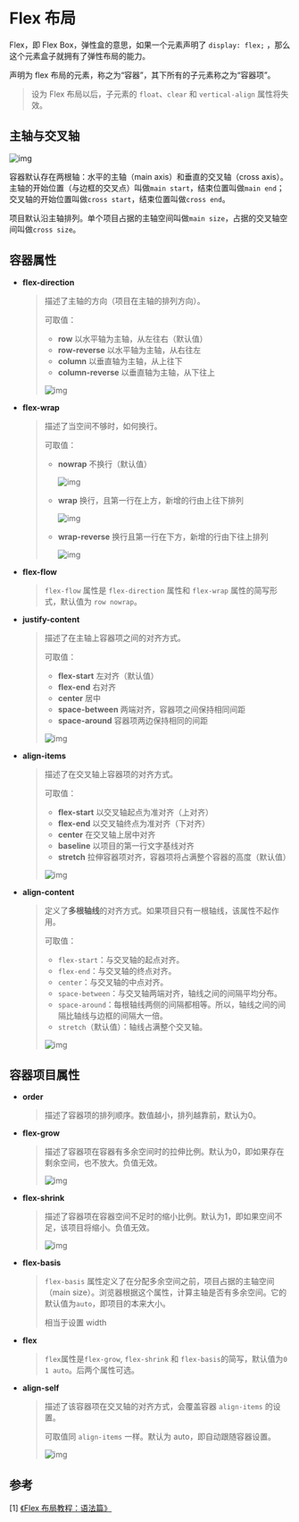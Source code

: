 # Flex 布局

Flex，即 Flex Box，弹性盒的意思，如果一个元素声明了 `display: flex;` ，那么这个元素盒子就拥有了弹性布局的能力。



声明为 flex 布局的元素，称之为“容器”，其下所有的子元素称之为“容器项”。

> 设为 Flex 布局以后，子元素的 `float`、`clear` 和 `vertical-align` 属性将失效。



## 主轴与交叉轴

![img](http://www.ruanyifeng.com/blogimg/asset/2015/bg2015071004.png)

容器默认存在两根轴：水平的主轴（main axis）和垂直的交叉轴（cross axis）。主轴的开始位置（与边框的交叉点）叫做`main start`，结束位置叫做`main end`；交叉轴的开始位置叫做`cross start`，结束位置叫做`cross end`。

项目默认沿主轴排列。单个项目占据的主轴空间叫做`main size`，占据的交叉轴空间叫做`cross size`。



## 容器属性

- **flex-direction**

  > 描述了主轴的方向（项目在主轴的排列方向）。
  >
  > 可取值：
  >
  > - **row** 以水平轴为主轴，从左往右（默认值）
  > - **row-reverse** 以水平轴为主轴，从右往左
  > - **column** 以垂直轴为主轴，从上往下
  > - **column-reverse** 以垂直轴为主轴，从下往上
  >
  > ![img](http://www.ruanyifeng.com/blogimg/asset/2015/bg2015071005.png)

- **flex-wrap**

  > 描述了当空间不够时，如何换行。
  >
  > 可取值：
  >
  > - **nowrap** 不换行（默认值）
  >
  >   ![img](http://www.ruanyifeng.com/blogimg/asset/2015/bg2015071007.png)
  >
  > - **wrap** 换行，且第一行在上方，新增的行由上往下排列
  >
  >   ![img](http://www.ruanyifeng.com/blogimg/asset/2015/bg2015071008.jpg)
  >
  > - **wrap-reverse** 换行且第一行在下方，新增的行由下往上排列
  >
  >   ![img](http://www.ruanyifeng.com/blogimg/asset/2015/bg2015071009.jpg)

- **flex-flow**

  > `flex-flow` 属性是 `flex-direction` 属性和 `flex-wrap` 属性的简写形式，默认值为 `row nowrap`。

- **justify-content**

  > 描述了在主轴上容器项之间的对齐方式。
  >
  > 可取值：
  >
  > - **flex-start** 左对齐（默认值）
  > - **flex-end** 右对齐
  > - **center** 居中
  > - **space-between** 两端对齐，容器项之间保持相同间距
  > - **space-around** 容器项两边保持相同的间距
  >
  > ![img](http://www.ruanyifeng.com/blogimg/asset/2015/bg2015071010.png)

- **align-items**

  > 描述了在交叉轴上容器项的对齐方式。
  >
  > 可取值：
  >
  > - **flex-start** 以交叉轴起点为准对齐（上对齐）
  > - **flex-end** 以交叉轴终点为准对齐（下对齐）
  > - **center** 在交叉轴上居中对齐
  > - **baseline** 以项目的第一行文字基线对齐
  > - **stretch** 拉伸容器项对齐，容器项将占满整个容器的高度（默认值）
  >
  > ![img](http://www.ruanyifeng.com/blogimg/asset/2015/bg2015071011.png)

- **align-content**

  > 定义了**多根轴线**的对齐方式。如果项目只有一根轴线，该属性不起作用。
  >
  > 可取值：
  >
  > - `flex-start`：与交叉轴的起点对齐。
  > - `flex-end`：与交叉轴的终点对齐。
  > - `center`：与交叉轴的中点对齐。
  > - `space-between`：与交叉轴两端对齐，轴线之间的间隔平均分布。
  > - `space-around`：每根轴线两侧的间隔都相等。所以，轴线之间的间隔比轴线与边框的间隔大一倍。
  > - `stretch`（默认值）：轴线占满整个交叉轴。
  >
  > ![img](http://www.ruanyifeng.com/blogimg/asset/2015/bg2015071012.png)



## 容器项目属性

- **order**

  >描述了容器项的排列顺序。数值越小，排列越靠前，默认为0。

- **flex-grow**

  > 描述了容器项在容器有多余空间时的拉伸比例。默认为0，即如果存在剩余空间，也不放大。负值无效。
  >
  > ![img](http://www.ruanyifeng.com/blogimg/asset/2015/bg2015071014.png)

- **flex-shrink**

  > 描述了容器项在容器空间不足时的缩小比例。默认为1，即如果空间不足，该项目将缩小。负值无效。
  >
  > ![img](http://www.ruanyifeng.com/blogimg/asset/2015/bg2015071015.jpg)

- **flex-basis**

  > `flex-basis` 属性定义了在分配多余空间之前，项目占据的主轴空间（main size）。浏览器根据这个属性，计算主轴是否有多余空间。它的默认值为`auto`，即项目的本来大小。
  >
  > 相当于设置 width

- **flex**

  > `flex`属性是`flex-grow`, `flex-shrink` 和 `flex-basis`的简写，默认值为`0 1 auto`。后两个属性可选。

- **align-self**

  > 描述了该容器项在交叉轴的对齐方式，会覆盖容器 `align-items` 的设置。
  >
  > 可取值同 `align-items` 一样。默认为 auto，即自动跟随容器设置。
  >
  > ![img](http://www.ruanyifeng.com/blogimg/asset/2015/bg2015071016.png)





## 参考

[1] [《Flex 布局教程：语法篇》](<http://www.ruanyifeng.com/blog/2015/07/flex-grammar.html>)

